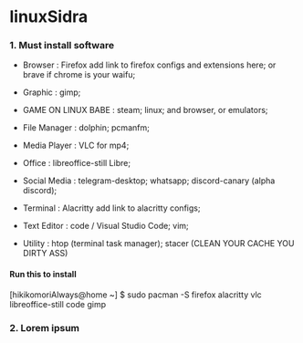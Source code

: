 # linuxSidra

### 1. Must install software
  - Browser         : Firefox add link to firefox configs and extensions here; or brave if chrome is your waifu;



  - Graphic             : gimp;
  - GAME ON LINUX BABE  : steam; linux; and browser, or emulators;
  - File Manager        : dolphin; pcmanfm;
  - Media Player        : VLC for mp4; 
  - Office                : libreoffice-still Libre;
  - Social Media        : telegram-desktop; whatsapp; discord-canary (alpha discord);
  - Terminal            : Alacritty add link to alacritty configs;
  - Text Editor         : code / Visual Studio Code; vim;
  - Utility             : htop (terminal task manager); stacer (CLEAN YOUR CACHE YOU DIRTY ASS)

#### Run this to install
[hikikomoriAlways@home ~] $ sudo pacman -S firefox alacritty vlc libreoffice-still code gimp

### 2. Lorem ipsum

